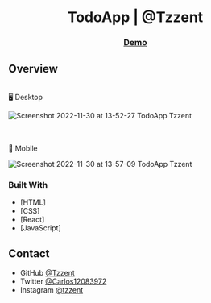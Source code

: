 <!-- Please update value in the {}  -->

<h1 align="center">TodoApp | @Tzzent</h1>

<div align="center">
  <h3>
    <a href="https://tzzent.github.io/TodoApp/">
      Demo
    </a>
  </h3>
</div>

## Overview

<br>
🖥️ Desktop <br>

![Screenshot 2022-11-30 at 13-52-27 TodoApp Tzzent](https://user-images.githubusercontent.com/86677547/204884474-6f3793d6-3603-41f0-b0b7-6cd5477ab8cc.png)

<br> <br>
📲 Mobile <br>

![Screenshot 2022-11-30 at 13-57-09 TodoApp Tzzent](https://user-images.githubusercontent.com/86677547/204884791-9a67abd3-feec-4837-ae29-777757c5e8f7.png)

### Built With

<!-- This section should list any major frameworks that you built your project using. Here are a few examples.-->

- [HTML]
- [CSS]
- [React]
- [JavaScript]

## Contact

- GitHub [@Tzzent](https://github.com/Tzzent)
- Twitter [@Carlos12083972](https://twitter.com/Carlos12083972)
- Instagram [@tzzent](https://www.instagram.com/tzzent/)
